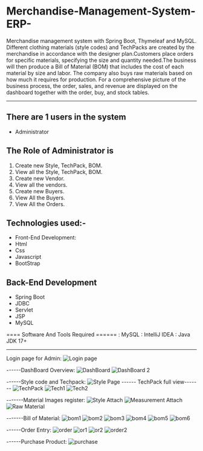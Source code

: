 # Merchandise-Management-System-ERP-
Merchandise management system with Spring Boot, Thymeleaf and MySQL.
Different clothing materials (style codes) and TechPacks are created by the merchandise in accordance with the designer plan.Customers place orders for specific materials, specifying the size and quantity needed.The business will then produce a Bill of Material (BOM) that includes the cost of each material by size and labor.
The company also buys raw materials based on how much it requires for production.
For a comprehensive picture of the business process, the order, sales, and revenue are displayed on the dashboard together with the order, buy, and stock tables.
-----------------   ---------------------------------------------
## There are 1 users in the system

- Administrator

## The Role of Administrator is
1. Create new Style, TechPack, BOM.
2. View all the Style, TechPack, BOM.
3. Create new Vendor.
4. View all the vendors.
5. Create new Buyers.
6. View All the Buyers.
7. View All the Orders.

## Technologies used:-
- Front-End Development:
- Html
- Css
- Javascript
- BootStrap
## Back-End Development
- Spring Boot
- JDBC
- Servlet
- JSP
- MySQL

==== Software And Tools Required ======
:  MySQL
:  IntelliJ IDEA
:  Java JDK 17+



---------------------------------------------------------------------
Login page for Admin:
![ Login page](https://github.com/fatemazohor/Merchandise-Management-System-ERP-/blob/main/ScreenShot/login.PNG)

------DashBoard Overview:
![ DashBoard](https://github.com/fatemazohor/Merchandise-Management-System-ERP-/blob/main/ScreenShot/dash1.PNG)
![ DashBoard 2](https://github.com/fatemazohor/Merchandise-Management-System-ERP-/blob/main/ScreenShot/dash2.PNG)

------Style code and Techpack:
![ Style Page](https://github.com/fatemazohor/Merchandise-Management-System-ERP-/blob/main/ScreenShot/style.PNG)
------ TechPack full view-------
![ TechPack](https://github.com/fatemazohor/Merchandise-Management-System-ERP-/blob/main/ScreenShot/techpack.PNG)
![ Tech1](https://github.com/fatemazohor/Merchandise-Management-System-ERP-/blob/main/ScreenShot/techPack1.PNG)
![ Tech2](https://github.com/fatemazohor/Merchandise-Management-System-ERP-/blob/main/ScreenShot/techpack2.PNG)

-------Material Images register:
![ Style Attach](https://github.com/fatemazohor/Merchandise-Management-System-ERP-/blob/main/ScreenShot/styleAtt.PNG)
![Measurement Attach](https://github.com/fatemazohor/Merchandise-Management-System-ERP-/blob/main/ScreenShot/styleMAtt.PNG)
![ Raw Material](https://github.com/fatemazohor/Merchandise-Management-System-ERP-/blob/main/ScreenShot/styleRAtt.PNG)


-------Bill of Material:
![ bom1](https://github.com/fatemazohor/Merchandise-Management-System-ERP-/blob/main/ScreenShot/bom1.PNG)
![ bom2](https://github.com/fatemazohor/Merchandise-Management-System-ERP-/blob/main/ScreenShot/bom2.PNG)
![ bom3](https://github.com/fatemazohor/Merchandise-Management-System-ERP-/blob/main/ScreenShot/bom3.PNG)
![ bom4](https://github.com/fatemazohor/Merchandise-Management-System-ERP-/blob/main/ScreenShot/bom4.PNG)
![ bom5](https://github.com/fatemazohor/Merchandise-Management-System-ERP-/blob/main/ScreenShot/bom5.PNG)
![ bom6](https://github.com/fatemazohor/Merchandise-Management-System-ERP-/blob/main/ScreenShot/bom6.PNG)


------Order Entry:
![ order](https://github.com/fatemazohor/Merchandise-Management-System-ERP-/blob/main/ScreenShot/order.PNG)
![ or1](https://github.com/fatemazohor/Merchandise-Management-System-ERP-/blob/main/ScreenShot/or1.PNG)
![ or2](https://github.com/fatemazohor/Merchandise-Management-System-ERP-/blob/main/ScreenShot/or2.PNG)
![ order2](https://github.com/fatemazohor/Merchandise-Management-System-ERP-/blob/main/ScreenShot/order2.PNG)

------Purchase Product:
![ purchase](https://github.com/fatemazohor/Merchandise-Management-System-ERP-/blob/main/ScreenShot/purchase2.PNG)

